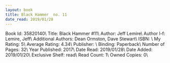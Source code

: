 ```yaml
---
layout: book
title: Black Hammer  no. 11
date_read: 2019/01/28
---
```


Book Id: 35820140\ 
Title: Black Hammer #11\ 
Author: Jeff Lemire\ 
Author l-f: Lemire, Jeff\ 
Additional Authors: Dean Ormston, Dave    Stewart\ 
ISBN: \ 
My Rating: 5\ 
Average Rating: 4.34\ 
Publisher: \ 
Binding: Paperback\ 
Number of Pages: 32\ 
Year Published: 2017\ 
Date Read: 2019/01/28\ 
Date Added: 2019/01/20\ 
Exclusive Shelf: read\ 
Read Count: 1\ 
Owned Copies: 0\ 

